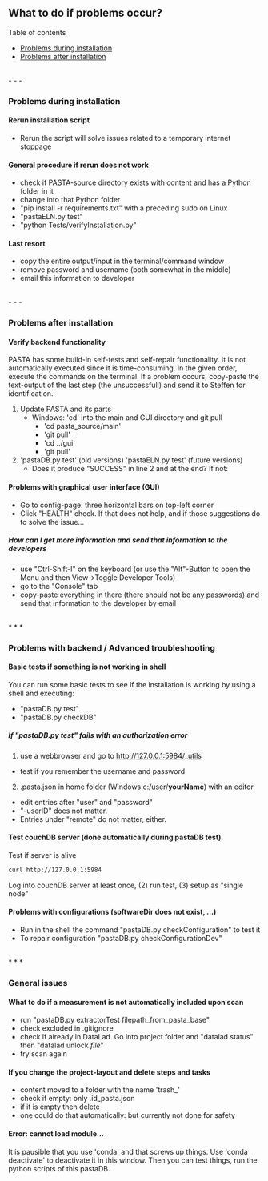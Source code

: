 ## What to do if problems occur?
Table of contents
- [Problems during installation](#problems-during-installation)
- [Problems after installation](#problems-after-installation)
<br />
- - -
<br />

### Problems during installation
#### Rerun installation script
- Rerun the script will solve issues related to a temporary internet stoppage
#### General procedure if rerun does not work
- check if PASTA-source directory exists with content and has a Python folder in it
- change into that Python folder
- "pip install -r requirements.txt" with a preceding sudo on Linux
- "pastaELN.py test"
- "python Tests/verifyInstallation.py"
#### Last resort
- copy the entire output/input in the terminal/command window
- remove password and username (both somewhat in the middle)
- email this information to developer
<br />
- - -
<br />

### Problems after installation
#### Verify backend functionality
PASTA has some build-in self-tests and self-repair functionality. It is not automatically executed since it is time-consuming. In the given order, execute the commands on the terminal. If a problem occurs, copy-paste the text-output of the last step (the unsuccessfull) and send it to Steffen for identification.

1. Update PASTA and its parts
   - Windows: 'cd' into the main and GUI directory and git pull
     - 'cd pasta_source/main'
     - 'git pull'
     - 'cd ../gui'
     - 'git pull'
3. 'pastaDB.py test'  (old versions) 'pastaELN.py test' (future versions)
   - Does it produce "SUCCESS" in line 2 and at the end? If not:


#### Problems with graphical user interface (GUI)
- Go to config-page: three horizontal bars on top-left corner
- Click "HEALTH" check. If that does not help, and if those suggestions do to solve the issue...

##### How can I get more information and send that information to the developers
- use "Ctrl-Shift-I" on the keyboard (or use the "Alt"-Button to open the Menu and then View->Toggle Developer Tools)
- go to the "Console" tab
- copy-paste everything in there (there should not be any passwords) and send that information to the developer by email
<br />
* * *
<br />

### Problems with backend / Advanced troubleshooting
#### Basic tests if something is not working in shell
You can run some basic tests to see if the installation is working by using a shell and executing:
- "pastaDB.py test"
- "pastaDB.py checkDB"

##### If "pastaDB.py test" fails with an authorization error
1. use a webbrowser and go to http://127.0.0.1:5984/_utils
  - test if you remember the username and password
2. .pasta.json in home folder (Windows c:/user/**yourName**) with an editor
  - edit entries after "user" and "password"
  - "-userID" does not matter.
  - Entries under "remote" do not matter, either.

#### Test couchDB server (done automatically during pastaDB test)
Test if server is alive
```bash
curl http://127.0.0.1:5984
```
Log into couchDB server at least once, (2) run test, (3) setup as "single node"


#### Problems with configurations (softwareDir does not exist, ...)
- Run in the shell the command "pastaDB.py checkConfiguration" to test it
- To repair configuration "pastaDB.py checkConfigurationDev"
<br />
* * *
<br />

### General issues
#### What to do if a measurement is not automatically included upon scan
- run "pastaDB.py extractorTest filepath_from_pasta_base"
- check excluded in .gitignore
- check if already in DataLad. Go into project folder and "datalad status"
  then "datalad unlock *file*"
- try scan again


#### If you change the project-layout and delete steps and tasks
- content moved to a folder with the name 'trash_'
- check if empty: only .id_pasta.json
- if it is empty then delete
- one could do that automatically: but currently not done for safety


#### Error: cannot load module...
It is pausible that you use 'conda' and that screws up things. Use 'conda deactivate' to deactivate it in this window. Then you can test things, run the python scripts of this pastaDB.

